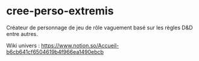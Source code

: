# cree-perso-extremis
Créateur de personnage de jeu de rôle vaguement basé sur les règles D&amp;D entre autres.

Wiki univers : 
https://www.notion.so/Accueil-b6cb641cf6504619b4f966ea1490ebcb
